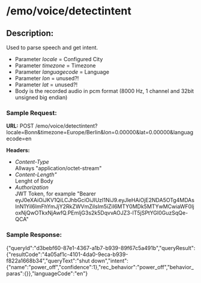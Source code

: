 # /emo/voice/detectintent

## Description:
Used to parse speech and get intent.
- Parameter *locale* = Configured City
- Parameter *timezone* = Timezone
- Parameter *languagecode* = Language
- Parameter *lon* = unused?!
- Parameter *lat* = unused?!
- Body is the recorded audio in pcm format (8000 Hz, 1 channel and 32bit unsigned big endian)

### Sample Request:
**URL:** POST /emo/voice/detectintent?locale=Bonn&timezone=Europe/Berlin&lon=0.00000&lat=0.00000&languagecode=en

**Headers:** 
- *Content-Type*  
    Allways "application/octet-stream"
- *Content-Length"*  
    Lenght of Body
- *Authorization*  
    JWT Token, for example "Bearer eyJ0eXAiOiJKV1QiLCJhbGciOiJIUzI1NiJ9.eyJleHAiOjE2NDA5OTg4MDAsInN1YiI6ImFhYmJjY2RkZWVmZiIsIm5iZiI6MTY0MDk5MTYwMCwiaWF0IjoxNjQwOTkxNjAwfQ.PEmljG3s2k5DqvvAOJZ3-lT5jSPtYGI0GuzSqQe-QCA"  

### Sample Response:
{"queryId":"d3bebf60-87e1-4367-a1b7-b939-89f67c5a491b","queryResult":{"resultCode":"4a05af1c-4101-4da0-9eca-b939-f822a1668b34","queryText":"shut down","intent":{"name":"power_off","confidence":1},"rec_behavior":"power_off","behavior_paras":{}},"languageCode":"en"}

